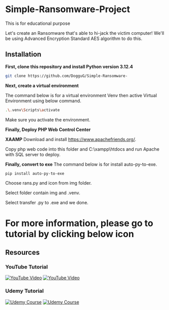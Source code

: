 # Simple-Ransomware-Project
This is for educational purpose

Let's create an Ransomware that's able to hi-jack the victim computer! We'll be using Advanced Encryption Standard AES algorithm to do this.


## Installation

**First, clone this repository and install Python version 3.12.4**

```bash
git clone https://github.com/DogguG/Simple-Ransomware-
```

**Next, create a virtual environment**

The command below is for a virtual environment Venv then active Virtual Environment using below command.
```bash
.\.venv\Scripts\activate
```

Make sure you activate the environment.

**Finally, Deploy PHP Web Control Center**

**XAAMP**
Download and install https://www.apachefriends.org/.

Copy php web code into this folder and C:\xampp\htdocs and run Apache with SQL server to deploy.

**Finally, convert to exe**
The command below is for install auto-py-to-exe.
```bash
pip install auto-py-to-exe
```
Choose rans.py and icon from img folder.

Select folder contain img and .venv.

Select transfer .py to .exe and we done.

# For more information, please go to tutorial by clicking below icon

## Resources

### YouTube Tutorial

[![YouTube Video](https://img.icons8.com/color/48/000000/youtube-play.png)](https://www.youtube.com/watch?v=Gv-987D22Ao&t=32269s) [![YouTube Video](https://img.shields.io/badge/YouTube-Video-red?logo=youtube)](https://www.youtube.com/watch?v=Gv-987D22Ao&t=32269s)

### Udemy Tutorial

[![Udemy Course](https://img.icons8.com/color/48/000000/udemy.png)](https://www.udemy.com/course/ethical-hacking-build-ransomware-with-control-center-poc/?couponCode=ST11MT170325G3) [![Udemy Course](https://img.shields.io/badge/Udemy-Ethical%20Hacking%20Course-blue?logo=udemy)](https://www.udemy.com/course/ethical-hacking-build-ransomware-with-control-center-poc/?couponCode=ST11MT170325G3)
